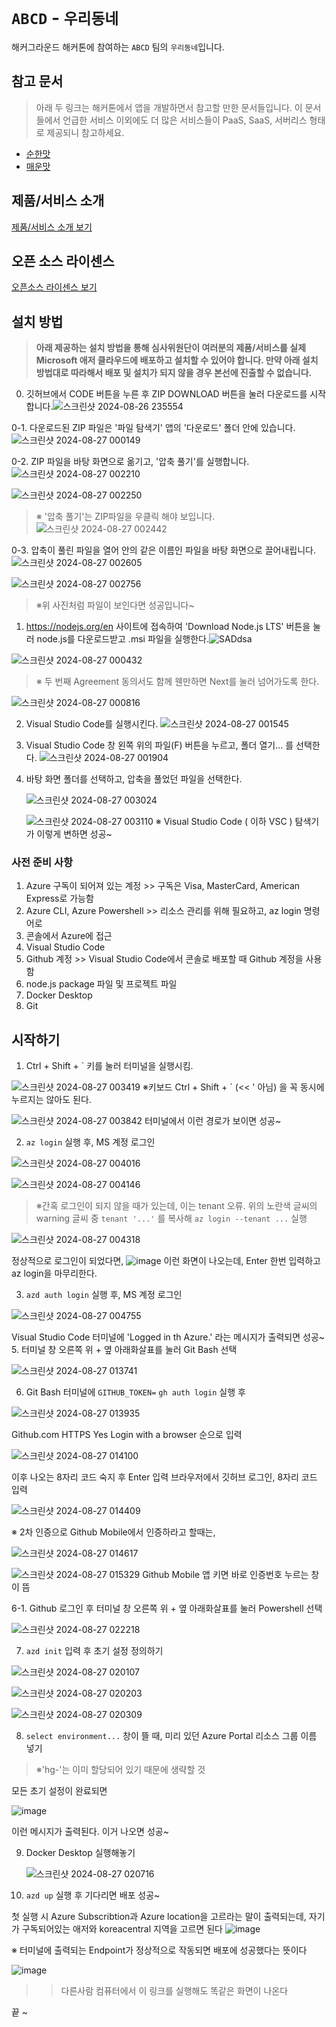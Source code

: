 # `ABCD` - `우리동네`

해커그라운드 해커톤에 참여하는 `ABCD` 팀의 `우리동네`입니다.

## 참고 문서

> 아래 두 링크는 해커톤에서 앱을 개발하면서 참고할 만한 문서들입니다. 이 문서들에서 언급한 서비스 이외에도 더 많은 서비스들이 PaaS, SaaS, 서버리스 형태로 제공되니 참고하세요.

- [순한맛](./REFERENCES_BASIC.md)
- [매운맛](./REFERENCES_ADVANCED.md)

## 제품/서비스 소개

<!-- 아래 링크는 지우지 마세요 -->
[제품/서비스 소개 보기](TOPIC.md)
<!-- 위 링크는 지우지 마세요 -->

## 오픈 소스 라이센스

<!-- 아래 링크는 지우지 마세요 -->
[오픈소스 라이센스 보기](./LICENSE)
<!-- 위 링크는 지우지 마세요 -->

## 설치 방법

> **아래 제공하는 설치 방법을 통해 심사위원단이 여러분의 제품/서비스를 실제 Microsoft 애저 클라우드에 배포하고 설치할 수 있어야 합니다. 만약 아래 설치 방법대로 따라해서 배포 및 설치가 되지 않을 경우 본선에 진출할 수 없습니다.**
>
0. 깃허브에서 CODE 버튼을 누른 후 ZIP DOWNLOAD 버튼을 눌러 다운로드를 시작합니다.![스크린샷 2024-08-26 235554](https://github.com/user-attachments/assets/5e6681c4-4902-4150-9809-a78cf19830a4)
> 
0-1. 다운로드된 ZIP 파일은 '파일 탐색기' 앱의 '다운로드' 폴더 안에 있습니다.![스크린샷 2024-08-27 000149](https://github.com/user-attachments/assets/a3f895b3-dea5-4390-9978-8bfdca4834a3)


0-2. ZIP 파일을 바탕 화면으로 옮기고, '압축 풀기'를 실행합니다.
![스크린샷 2024-08-27 002210](https://github.com/user-attachments/assets/41f0a6cf-7dc3-46d2-b928-34a3a0ae6a8e)

![스크린샷 2024-08-27 002250](https://github.com/user-attachments/assets/ef3183fb-7247-484a-9a87-8fdc35868ff2)
> ※ '압축 풀기'는 ZIP파일을 우클릭 해야 보입니다.
![스크린샷 2024-08-27 002442](https://github.com/user-attachments/assets/a2b16bd7-fe3d-4032-9bf0-d3e095270af1)

0-3. 압축이 풀린 파일을 열어 안의 같은 이름인 파일을 바탕 화면으로 끌어내립니다.
![스크린샷 2024-08-27 002605](https://github.com/user-attachments/assets/96151928-5b65-40c1-bbd0-d487d52bae9b)

![스크린샷 2024-08-27 002756](https://github.com/user-attachments/assets/6531bcb9-87f6-48a3-9584-2f11b289ea06)
> ※위 사진처럼 파일이 보인다면 성공입니다~

1. https://nodejs.org/en 사이트에 접속하여 'Download Node.js LTS' 버튼을 눌러 node.js를 다운로드받고 .msi 파일을 실행한다.![SADdsa](https://github.com/user-attachments/assets/59e00b38-1955-4c45-bcc6-3b0fa298b467)
> 
![스크린샷 2024-08-27 000432](https://github.com/user-attachments/assets/9acfe53c-7f0d-4d2e-982d-72ffcec87808)
>
> ※ 두 번째 Agreement 동의서도 함께 웬만하면 Next를 눌러 넘어가도록 한다.
>
![스크린샷 2024-08-27 000816](https://github.com/user-attachments/assets/138ac188-6bb7-4cc6-9a69-f3b870052bed)
>
2. Visual Studio Code를 실행시킨다. ![스크린샷 2024-08-27 001545](https://github.com/user-attachments/assets/204071fa-778b-4b92-a158-f3fc438bb02e)
>
3. Visual Studio Code 창 왼쪽 위의 파일(F) 버튼을 누르고, 폴더 열기... 를 선택한다. ![스크린샷 2024-08-27 001904](https://github.com/user-attachments/assets/de24beff-00d4-49a5-9569-800fc2f1303d)

4. 바탕 화면 폴더를 선택하고, 압축을 풀었던 파일을 선택한다.

   ![스크린샷 2024-08-27 003024](https://github.com/user-attachments/assets/a03d08b5-af98-4a76-b7cd-06370d7993a9)

   ![스크린샷 2024-08-27 003110](https://github.com/user-attachments/assets/1f12937f-97a5-44bc-a963-7f514d93ca69)
   ※ Visual Studio Code ( 이하 VSC ) 탐색기가 이렇게 변하면 성공~

### 사전 준비 사항

1. Azure 구독이 되어져 있는 계정 >> 구독은 Visa, MasterCard, American Express로 가능함
2. Azure CLI, Azure Powershell >> 리소스 관리를 위해 필요하고, az login 명령어로
3. 콘솔에서 Azure에 접근
4. Visual Studio Code
5. Github 계정 >> Visual Studio Code에서 콘솔로 배포할 때 Github 계정을 사용함
6. node.js package 파일 및 프로젝트 파일
7. Docker Desktop
8. Git

## 시작하기
1. Ctrl + Shift + ` 키를 눌러 터미널을 실행시킴.

![스크린샷 2024-08-27 003419](https://github.com/user-attachments/assets/e92c72c9-983d-475e-9975-5898cbac52e3)
 ※키보드 Ctrl + Shift + `  (<< ' 아님) 을 꼭 동시에 누르지는 않아도 된다.

![스크린샷 2024-08-27 003842](https://github.com/user-attachments/assets/c62ebd82-ce13-40fc-a2aa-af36a8f4826b)
 터미널에서 이런 경로가 보이면 성공~


2. ```az login``` 실행 후, MS 계정 로그인

![스크린샷 2024-08-27 004016](https://github.com/user-attachments/assets/dec13863-fa96-4232-967d-9032ee52cd0f)

![스크린샷 2024-08-27 004146](https://github.com/user-attachments/assets/e9706824-1cb4-4d00-a684-b08c0522473c)

>   ※간혹 로그인이 되지 않을 때가 있는데, 이는 tenant 오류. 위의 노란색 글씨의 warning 글씨 중 ```tenant '...'``` 를 복사해 ```az login --tenant ...``` 실행

![스크린샷 2024-08-27 004318](https://github.com/user-attachments/assets/93757e31-c146-4c6a-9ffc-023286bb6e1e)

정상적으로 로그인이 되었다면,
![image](https://github.com/user-attachments/assets/4a3574fa-c7e9-46ed-bccd-d98130a80aed)
이런 화면이 나오는데, Enter 한번 입력하고 az login을 마무리한다.

3. ```azd auth login``` 실행 후, MS 계정 로그인

![스크린샷 2024-08-27 004755](https://github.com/user-attachments/assets/66428576-6052-472e-845b-2bba9305216d)

Visual Studio Code 터미널에 'Logged in th Azure.' 라는 메시지가 출력되면 성공~
5. 터미널 창 오른쪽 위 + 옆 아래화살표를 눌러 Git Bash 선택

![스크린샷 2024-08-27 013741](https://github.com/user-attachments/assets/3dafe63c-6f13-4fc6-95d6-7ded759ebb52)

6. Git Bash 터미널에
   ```GITHUB_TOKEN=```
   ```gh auth login``` 실행 후

![스크린샷 2024-08-27 013935](https://github.com/user-attachments/assets/4a94c212-318a-46fe-9e84-68a458826440)

 Github.com
 HTTPS
 Yes
 Login with a browser
 순으로 입력

![스크린샷 2024-08-27 014100](https://github.com/user-attachments/assets/83d64208-2eca-4382-8248-1bcfc3f025bb)

 이후 나오는 8자리 코드 숙지 후 Enter 입력
 브라우저에서 깃허브 로그인, 8자리 코드 입력
 
 ![스크린샷 2024-08-27 014409](https://github.com/user-attachments/assets/6a1f1557-f80a-4358-be81-f5ec607a6ed0)

 ※ 2차 인증으로 Github Mobile에서 인증하라고 할때는, 
 
 ![스크린샷 2024-08-27 014617](https://github.com/user-attachments/assets/a242f763-8222-4cef-8d2f-fb2cd38c759e)

![스크린샷 2024-08-27 015329](https://github.com/user-attachments/assets/a7fd3c47-745f-4eaf-bb73-5b0d2b1359af)
Github Mobile 앱 키면 바로 인증번호 누르는 창이 뜸

6-1. Github 로그인 후 터미널 창 오른쪽 위 + 옆 아래화살표를 눌러 Powershell 선택

![스크린샷 2024-08-27 022218](https://github.com/user-attachments/assets/1041c198-520a-403d-857b-9980a3fe57e8)

7.  ```azd init``` 입력 후 초기 설정 정의하기
 
![스크린샷 2024-08-27 020107](https://github.com/user-attachments/assets/f9b2136b-ac38-4a8b-bd5a-a972da03fb8d)

![스크린샷 2024-08-27 020203](https://github.com/user-attachments/assets/5dbe7534-6d22-4929-b114-0285c75f0306)

 ![스크린샷 2024-08-27 020309](https://github.com/user-attachments/assets/931fda6d-22ba-4417-98d4-bbb69133259e)

8.  ```select environment...``` 창이 뜰 때, 미리 있던 Azure Portal 리소스 그룹 이름 넣기
> ※'hg-'는 이미 할당되어 있기 때문에 생략할 것

모든 초기 설정이 완료되면

![image](https://github.com/user-attachments/assets/60c50e99-81ed-4de9-bb61-0fea758e43b7)

이런 메시지가 출력된다.
이거 나오면 성공~


 9. Docker Desktop 실행해놓기

     ![스크린샷 2024-08-27 020716](https://github.com/user-attachments/assets/7165b6a5-4846-4bdc-aa16-5d5370fbe1b4)

 10. ```azd up``` 실행 후 기다리면 배포 성공~

첫 실행 시 Azure Subscribtion과 Azure location을 고르라는 말이 출력되는데, 자기가 구독되어있는 애저와 koreacentral 지역을 고르면 된다
![image](https://github.com/user-attachments/assets/10ade0e6-7582-495a-928e-9765215bdc6b)


※ 터미널에 출력되는 Endpoint가 정상적으로 작동되면 배포에 성공했다는 뜻이다

![image](https://github.com/user-attachments/assets/04107feb-87cb-41ee-9ac5-2fb1cac1a024)

>> 다른사람 컴퓨터에서 이 링크를 실행해도 똑같은 화면이 나온다

끝 ~ 

